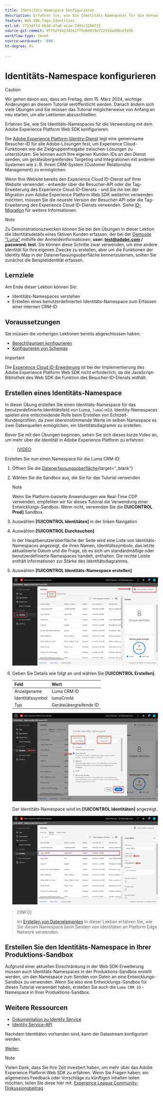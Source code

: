 ```yaml
---
title: Identitäts-Namespace konfigurieren
description: Erfahren Sie, wie Sie Identitäts-Namespaces für die Verwendung mit dem Adobe Experience Platform Web SDK konfigurieren. Diese Lektion ist Teil des Tutorials zum Implementieren von Adobe Experience Cloud mit Web SDK.
feature: Web SDK,Tags,Identities
exl-id: 7719dff4-6b30-4fa0-acae-7491c3208f15
source-git-commit: 9f75ef042342e1ff9db6039e722159ad96ce5e5b
workflow-type: tm+mt
source-wordcount: '694'
ht-degree: 8%

---
```


# Identitäts-Namespace konfigurieren


>[!CAUTION]
>
>Wir gehen davon aus, dass am Freitag, dem 15. März 2024, wichtige Änderungen an diesem Tutorial veröffentlicht werden. Danach ändern sich viele Übungen und Sie müssen das Tutorial möglicherweise von Anfang an neu starten, um alle Lektionen abzuschließen.

Erfahren Sie, wie Sie Identitäts-Namespaces für die Verwendung mit dem Adobe Experience Platform Web SDK konfigurieren.

Die [Adobe Experience Platform Identity-Dienst](https://experienceleague.adobe.com/docs/id-service/using/home.html?lang=de) legt eine gemeinsame Besucher-ID für alle Adobe-Lösungen fest, um Experience Cloud-Funktionen wie die Zielgruppenfreigabe zwischen-Lösungen zu unterstützen. Sie können auch Ihre eigenen Kunden-IDs an den Dienst senden, um geräteübergreifendes Targeting und Integrationen mit anderen Systemen wie z. B. Ihrem CRM-System (Customer Relationship Management) zu ermöglichen.

Wenn Ihre Website bereits den Experience Cloud ID-Dienst auf Ihrer Website verwendet - entweder über die Besucher-API oder die Tag-Erweiterung des Experience Cloud ID-Diensts - und Sie ihn bei der Migration zum Adobe Experience Platform Web SDK weiterhin verwenden möchten, müssen Sie die neueste Version der Besucher-API oder die Tag-Erweiterung des Experience Cloud ID-Diensts verwenden. Siehe [ID-Migration](https://experienceleague.adobe.com/docs/experience-platform/edge/identity/overview.html?lang=en) für weitere Informationen.

>[!NOTE]
>
> Zu Demonstrationszwecken können Sie bei den Übungen in dieser Lektion die Identitätsdetails eines fiktiven Kunden erfassen, der bei der [Demosite &quot;Luma&quot;](https://luma.enablementadobe.com/content/luma/us/en.html) mithilfe der Anmeldeinformationen, **user: test@adobe.com / password: test**. Sie können diese Schritte zwar verwenden, um eine andere Identität für Ihre eigenen Zwecke zu erstellen, aber um die Funktionen der Identity Map in der Datenerfassungsoberfläche kennenzulernen, sollten Sie zunächst die Beispielidentität erfassen.

## Lernziele

Am Ende dieser Lektion können Sie:

* Identitäts-Namespaces verstehen
* Erstellen eines benutzerdefinierten Identitäts-Namespace zum Erfassen einer internen CRM-ID


## Voraussetzungen

Sie müssen die vorherigen Lektionen bereits abgeschlossen haben:

* [Berechtigungen konfigurieren](configure-permissions.md)
* [Konfigurieren von Schemas](configure-schemas.md)

>[!IMPORTANT]
>
>Die [Experience Cloud ID-Erweiterung](https://exchange.adobe.com/experiencecloud.details.100160.adobe-experience-cloud-id-launch-extension.html) ist bei der Implementierung des Adobe Experience Platform Web SDK nicht erforderlich, da die JavaScript-Bibliothek des Web SDK die Funktion des Besucher-ID-Diensts enthält.

## Erstellen eines Identitäts-Namespace

In dieser Übung erstellen Sie einen Identitäts-Namespace für das benutzerdefinierte Identitätsfeld von Luma, `lumaCrmId`. Identity-Namespaces spielen eine entscheidende Rolle beim Erstellen von Echtzeit-Kundenprofilen, da zwei übereinstimmende Werte im selben Namespace es zwei Datenquellen ermöglichen, ein Identitätsdiagramm zu erstellen.

Bevor Sie mit den Übungen beginnen, sehen Sie sich dieses kurze Video an, um mehr über die Identität in Adobe Experience Platform zu erfahren:
>[!VIDEO](https://video.tv.adobe.com/v/27841?learn=on)

Erstellen Sie nun einen Namespace für die Luma CRM-ID:

1. Öffnen Sie die [Datenerfassungsoberfläche](https://launch.adobe.com/){target="_blank"}
1. Wählen Sie die Sandbox aus, die Sie für das Tutorial verwenden

   >[!NOTE]
   >
   >Wenn Sie Platform-basierte Anwendungen wie Real-Time CDP verwenden, empfehlen wir für dieses Tutorial die Verwendung einer Entwicklungs-Sandbox. Wenn nicht, verwenden Sie die **[!UICONTROL Prod]** Sandbox.

1. Auswählen **[!UICONTROL Identitäten]** in der linken Navigation
1. Auswählen **[!UICONTROL Durchsuchen]**

   In der Hauptbenutzeroberfläche der Seite wird eine Liste von Identitäts-Namespaces angezeigt, die ihren Namen, Identitätssymbole, das letzte aktualisierte Datum und die Frage, ob es sich um standardmäßige oder benutzerdefinierte Namespaces handelt, enthalten. Die rechte Leiste enthält Informationen zur Stärke des Identitätsdiagramms.

1. Auswählen **[!UICONTROL Identitäts-Namespace erstellen]**

   ![Identitäten anzeigen](assets/configure-identities-screen.png)

1. Geben Sie Details wie folgt an und wählen Sie **[!UICONTROL Erstellen]**.

   | Feld | Wert |
   |---------------|-----------|
   | Anzeigename | Luma CRM ID |
   | Identitätssymbol | lumaCrmId |
   | Typ | Geräteübergreifende ID |


   ![Erstellen von Namespaces](assets/identities-create-namespace.png)


   Der Identitäts-Namespace wird im **[!UICONTROL Identitäten]** angezeigt.

   ![Erstellen von Namespaces](assets/configure-identities-namespace-lumaCrmId.png)


>[!INFO]
>
> Im [Erstellen von Datenelementen](create-data-elements.md) In dieser Lektion erfahren Sie, wie Sie diesen Namespace beim Senden von Identitäten an Platform Edge Network verwenden.

## Erstellen Sie den Identitäts-Namespace in Ihrer Produktions-Sandbox

Aufgrund einer aktuellen Einschränkung in der Web SDK-Erweiterung müssen auch Identitäts-Namespaces in der Produktions-Sandbox erstellt werden, um den Namespace zum Senden von Daten an eine Entwicklungs-Sandbox zu verwenden. Wenn Sie also eine Entwicklungs-Sandbox für dieses Tutorial verwendet haben, erstellen Sie auch die `Luma CRM ID` -Namespace in Ihrer Produktions-Sandbox.

## Weitere Ressourcen

* [Dokumentation zu Identity Service](https://experienceleague.adobe.com/docs/experience-platform/identity/home.html?lang=de)
* [Identity Service-API](https://www.adobe.io/experience-platform-apis/references/identity-service/)

Nachdem Identitäten vorhanden sind, kann der Datastream konfiguriert werden.

[Weiter: ](configure-datastream.md)

>[!NOTE]
>
>Vielen Dank, dass Sie Ihre Zeit investiert haben, um mehr über das Adobe Experience Platform Web SDK zu erfahren. Wenn Sie Fragen haben, ein allgemeines Feedback oder Vorschläge zu künftigen Inhalten teilen möchten, teilen Sie diese hier mit. [Experience League Community-Diskussionsbeitrag](https://experienceleaguecommunities.adobe.com/t5/adobe-experience-platform-launch/tutorial-discussion-implement-adobe-experience-cloud-with-web/td-p/444996)
